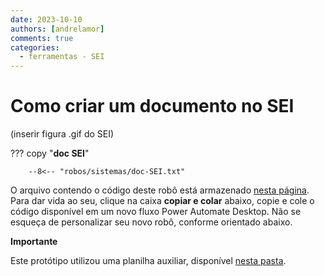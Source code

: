```yaml
---
date: 2023-10-10
authors: [andrelamor]
comments: true
categories:
  - ferramentas - SEI
---
```


# Como criar um documento no SEI

(inserir figura .gif do SEI)

??? copy "**doc SEI**"

        --8<-- "robos/sistemas/doc-SEI.txt"

<!-- more -->

O arquivo contendo o código deste robô está armazenado [nesta página](https://github.com/lab-mg/automatizacoes/blob/main/robos/sistemas/doc-SEI.txt). Para dar vida ao seu, clique na caixa **copiar e colar** abaixo, copie e cole o código disponível em um novo fluxo Power Automate Desktop.
Não se esqueça de personalizar seu novo robô, conforme orientado abaixo.

**Importante**

Este protótipo utilizou uma planilha auxiliar, disponível [nesta pasta](https://github.com/lab-mg/automatizacoes/blob/main/robos/sistemas/).